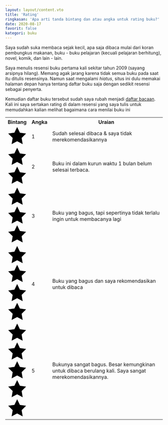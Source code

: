```yaml
---
layout: layout/content.vto
title: 'Rating'
ringkasan: 'Apa arti tanda bintang dan atau angka untuk rating buku?'
date: 2020-08-17
favorit: false
kategori: buku
---
```


<p>
    Saya sudah suka membaca sejak kecil, apa saja dibaca mulai dari koran pembungkus makanan, buku - buku pelajaran
    (kecuali pelajaran berhitung), novel, komik, dan lain - lain.
</p>

<p>
    Saya menulis resensi buku pertama kali sekitar tahun 2009 (sayang arsipnya hilang). Memang agak jarang karena tidak
    semua buku pada saat itu ditulis resensinya. Namun saat mengalami <em>hiatus</em>, situs ini dulu memakai halaman depan
    hanya tentang
    daftar buku saja dengan sedikit resensi sebagai penyerta.
</p>

<p>
    Kemudian daftar buku tersebut sudah saya rubah menjadi <a href="/baca">daftar bacaan</a>.
    Kali ini saya sertakan rating di dalam resensi yang saya tulis untuk memudahkan kalian melihat bagaimana cara
    menilai buku ini
</p>

<table>
  <tr>
    <th>Bintang</th>
    <th>Angka</th>
    <th class="ur">Uraian</th>
  </tr>
  <tr>
    <td class="btg"><svg class="bintang" xmlns="http://www.w3.org/2000/svg" viewBox="0 0 20 20"><path d="M10 15l-5.878 3.09 1.123-6.545L.489 6.91l6.572-.955L10 0l2.939 5.955 6.572.955-4.756 4.635 1.123 6.545z" /></svg></td>
    <td>1</td>
    <td class="ur">Sudah selesai dibaca & saya tidak merekomendasikannya</td>
  </tr>
  <tr>
    <td class="btg"><svg class="bintang" xmlns="http://www.w3.org/2000/svg" viewBox="0 0 20 20"><path d="M10 15l-5.878 3.09 1.123-6.545L.489 6.91l6.572-.955L10 0l2.939 5.955 6.572.955-4.756 4.635 1.123 6.545z" /></svg><svg class="bintang" xmlns="http://www.w3.org/2000/svg" viewBox="0 0 20 20"><path d="M10 15l-5.878 3.09 1.123-6.545L.489 6.91l6.572-.955L10 0l2.939 5.955 6.572.955-4.756 4.635 1.123 6.545z" /></svg></td>
    <td>2</td>
    <td class="ur">Buku ini dalam kurun waktu 1 bulan belum selesai terbaca.</td>
  </tr>
  <tr>
    <td class="btg"><svg class="bintang" xmlns="http://www.w3.org/2000/svg" viewBox="0 0 20 20"><path d="M10 15l-5.878 3.09 1.123-6.545L.489 6.91l6.572-.955L10 0l2.939 5.955 6.572.955-4.756 4.635 1.123 6.545z" /></svg><svg class="bintang" xmlns="http://www.w3.org/2000/svg" viewBox="0 0 20 20"><path d="M10 15l-5.878 3.09 1.123-6.545L.489 6.91l6.572-.955L10 0l2.939 5.955 6.572.955-4.756 4.635 1.123 6.545z" /></svg><svg class="bintang" xmlns="http://www.w3.org/2000/svg" viewBox="0 0 20 20"><path d="M10 15l-5.878 3.09 1.123-6.545L.489 6.91l6.572-.955L10 0l2.939 5.955 6.572.955-4.756 4.635 1.123 6.545z" /></svg></td>
    <td>3</td>
    <td class="ur">Buku yang bagus, tapi sepertinya tidak terlalu ingin untuk membacanya lagi</td>
  </tr>
  <tr>
    <td class="btg"><svg class="bintang" xmlns="http://www.w3.org/2000/svg" viewBox="0 0 20 20"><path d="M10 15l-5.878 3.09 1.123-6.545L.489 6.91l6.572-.955L10 0l2.939 5.955 6.572.955-4.756 4.635 1.123 6.545z" /></svg><svg class="bintang" xmlns="http://www.w3.org/2000/svg" viewBox="0 0 20 20"><path d="M10 15l-5.878 3.09 1.123-6.545L.489 6.91l6.572-.955L10 0l2.939 5.955 6.572.955-4.756 4.635 1.123 6.545z" /></svg><svg class="bintang" xmlns="http://www.w3.org/2000/svg" viewBox="0 0 20 20"><path d="M10 15l-5.878 3.09 1.123-6.545L.489 6.91l6.572-.955L10 0l2.939 5.955 6.572.955-4.756 4.635 1.123 6.545z" /></svg><svg class="bintang" xmlns="http://www.w3.org/2000/svg" viewBox="0 0 20 20"><path d="M10 15l-5.878 3.09 1.123-6.545L.489 6.91l6.572-.955L10 0l2.939 5.955 6.572.955-4.756 4.635 1.123 6.545z" /></svg></td>
    <td>4</td>
    <td class="ur">Buku yang bagus dan saya rekomendasikan untuk dibaca</td>
  </tr>
  <tr>
    <td class="btg"><svg class="bintang" xmlns="http://www.w3.org/2000/svg" viewBox="0 0 20 20"><path d="M10 15l-5.878 3.09 1.123-6.545L.489 6.91l6.572-.955L10 0l2.939 5.955 6.572.955-4.756 4.635 1.123 6.545z" /></svg><svg class="bintang" xmlns="http://www.w3.org/2000/svg" viewBox="0 0 20 20"><path d="M10 15l-5.878 3.09 1.123-6.545L.489 6.91l6.572-.955L10 0l2.939 5.955 6.572.955-4.756 4.635 1.123 6.545z" /></svg><svg class="bintang" xmlns="http://www.w3.org/2000/svg" viewBox="0 0 20 20"><path d="M10 15l-5.878 3.09 1.123-6.545L.489 6.91l6.572-.955L10 0l2.939 5.955 6.572.955-4.756 4.635 1.123 6.545z" /></svg><svg class="bintang" xmlns="http://www.w3.org/2000/svg" viewBox="0 0 20 20"><path d="M10 15l-5.878 3.09 1.123-6.545L.489 6.91l6.572-.955L10 0l2.939 5.955 6.572.955-4.756 4.635 1.123 6.545z" /></svg><svg class="bintang" xmlns="http://www.w3.org/2000/svg" viewBox="0 0 20 20"><path d="M10 15l-5.878 3.09 1.123-6.545L.489 6.91l6.572-.955L10 0l2.939 5.955 6.572.955-4.756 4.635 1.123 6.545z" /></svg></td>
    <td>5</td>
    <td class="ur">Bukunya sangat bagus. Besar kemungkinan untuk dibaca berulang kali. Saya sangat merekomendasikannya.</td>
  </tr>
</table>
